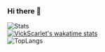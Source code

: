 ### Hi there 👋
![Stats](https://github-readme-stats.vercel.app/api?username=vickscarlet&show_icons=true&theme=outrun)  
[![VickScarlet's wakatime stats](https://github-readme-stats.vercel.app/api/wakatime?username=vickscarlet&theme=outrun&layout=compact&show_icons=true)](https://github.com/anuraghazra/github-readme-stats)  
![TopLangs](https://github-readme-stats.vercel.app/api/top-langs?username=vickscarlet&layout=compact&show_icons=true&theme=outrun)  
